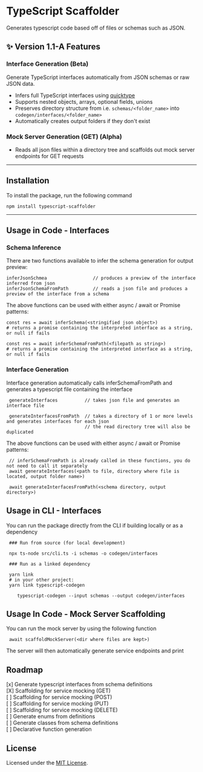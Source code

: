 # TypeScript Scaffolder

Generates typescript code based off of files or schemas such as JSON. 
## ✨ Version 1.1-A Features

### Interface Generation (Beta)
Generate TypeScript interfaces automatically from JSON schemas or raw JSON data.

- Infers full TypeScript interfaces using [quicktype](https://github.com/quicktype/quicktype)
- Supports nested objects, arrays, optional fields, unions
- Preserves directory structure from i.e. `schemas/<folder_name>` into `codegen/interfaces/<folder_name>`
- Automatically creates output folders if they don't exist

### Mock Server Generation (GET) (Alpha)
- Reads all json files within a directory tree and scaffolds out mock server endpoints for GET requests
---

## Installation
To install the package, run the following command
```
npm install typescript-scaffolder
```
---

## Usage in Code - Interfaces
### Schema Inference
There are two functions available to infer the schema generation for output preview:
```
inferJsonSchmea                 // produces a preview of the interface inferred from json
inferJsonSchemaFromPath         // reads a json file and produces a preview of the interface from a schema
```

The above functions can be used with either async / await or Promise patterns:
```
const res = await inferSchema(<stringified json object>)
# returns a promise containing the interpreted interface as a string, or null if fails

const res = await inferSchemaFromPath(<filepath as string>)
# returns a promise containing the interpreted interface as a string, or null if fails
```

### Interface Generation
Interface generation automatically calls inferSchemaFromPath and generates a typescript file containing the interface
```
 generateInterfaces          // takes json file and generates an interface file
 
 generateInterfacesFromPath  // takes a directory of 1 or more levels and generates interfaces for each json
                             // the read directory tree will also be duplicated
```
The above functions can be used with either async / await or Promise patterns:
```
 // inferSchemaFromPath is already called in these functions, you do not need to call it separately
 await generateInterfaces(<path to file, directory where file is located, output folder name>)

 await generateInterfacesFromPath(<schema directory, output directory>)
```

## Usage in CLI - Interfaces
You can run the package directly from the CLI if building locally or as a dependency
```
 ### Run from source (for local development)

 npx ts-node src/cli.ts -i schemas -o codegen/interfaces

 ### Run as a linked dependency

 yarn link
 # in your other project:
 yarn link typescript-codegen

    typescript-codegen --input schemas --output codegen/interfaces
```
## Usage In Code - Mock Server Scaffolding
You can run the mock server by using the following function
```
 await scaffoldMockServer(<dir where files are kept>)
```
The server will then automatically generate service endpoints and print


## Roadmap
[x] Generate typescript interfaces from schema definitions <br>
[X] Scaffolding for service mocking (GET) <br>
[ ] Scaffolding for service mocking (POST) <br>
[ ] Scaffolding for service mocking (PUT) <br>
[ ] Scaffolding for service mocking (DELETE) <br>
[ ] Generate enums from definitions <br>
[ ] Generate classes from schema definitions <br>
[ ] Declarative function generation <br>

## License
Licensed under the [MIT License](LICENSE).

